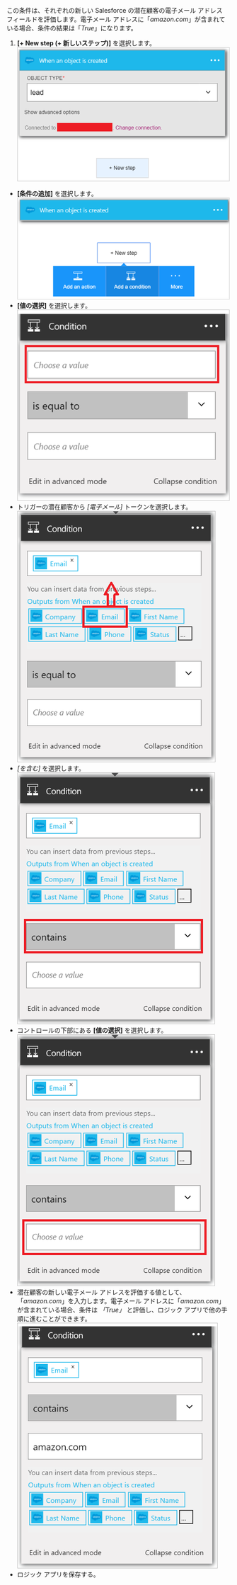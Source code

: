 この条件は、それぞれの新しい Salesforce の潜在顧客の電子メール アドレス フィールドを評価します。電子メール アドレスに「*amazon.com*」が含まれている場合、条件の結果は「*True*」になります。

1. **[+ New step (+ 新しいステップ)]** を選択します。  
![Salesforce 条件イメージ 1](./media/connectors-create-api-salesforce/condition-1.png)  
- **[条件の追加]** を選択します。  
![Salesforce 条件イメージ 2](./media/connectors-create-api-salesforce/condition-2.png)  
- **[値の選択]** を選択します。  
![Salesforce 条件イメージ 3](./media/connectors-create-api-salesforce/condition-3.png)  
- トリガーの潜在顧客から *[電子メール]* トークンを選択します。  
![Salesforce 条件イメージ 4](./media/connectors-create-api-salesforce/condition-4.png)  
- *[を含む]* を選択します。  
![Salesforce 条件イメージ 5](./media/connectors-create-api-salesforce/condition-5.png)  
- コントロールの下部にある **[値の選択]** を選択します。  
![Salesforce 条件イメージ 6](./media/connectors-create-api-salesforce/condition-6.png)  
- 潜在顧客の新しい電子メール アドレスを評価する値として、「*amazon.com*」を入力します。電子メール アドレスに「*amazon.com*」が含まれている場合、条件は *「True」* と評価し、ロジック アプリで他の手順に進むことができます。  
![Salesforce 条件イメージ 7](./media/connectors-create-api-salesforce/condition-7.png)  
- ロジック アプリを保存する。

<!---HONumber=AcomDC_0727_2016-->
